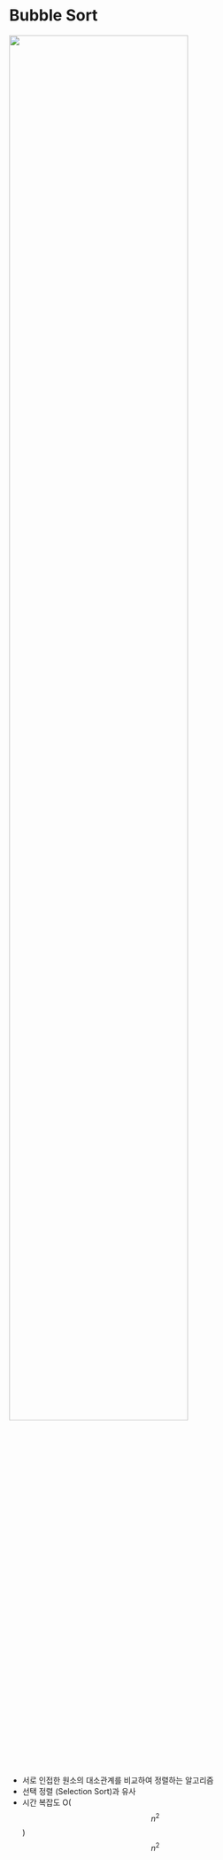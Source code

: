 # Bubble Sort
<img width="80%" src="https://cdn-images-1.medium.com/max/1600/1*ZQmdM7My9QIhvxj98hrweg.gif"/>  

* 서로 인접한 원소의 대소관계를 비교하여 정렬하는 알고리즘
* 선택 정렬 (Selection Sort)과 유사
* 시간 복잡도 O($$ n^{2} $$)
$$n^{2}$$
